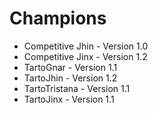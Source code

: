 # Champions

<ul>
<li>Competitive Jhin - Version 1.0</li>
<li>Competitive Jinx - Version 1.2</li>

<li>TartoGnar - Version 1.1</li>
<li>TartoJhin - Version 1.2</li>
<li>TartoTristana - Version 1.1</li>
<li>TartoJinx - Version 1.1</li>
</ul>
